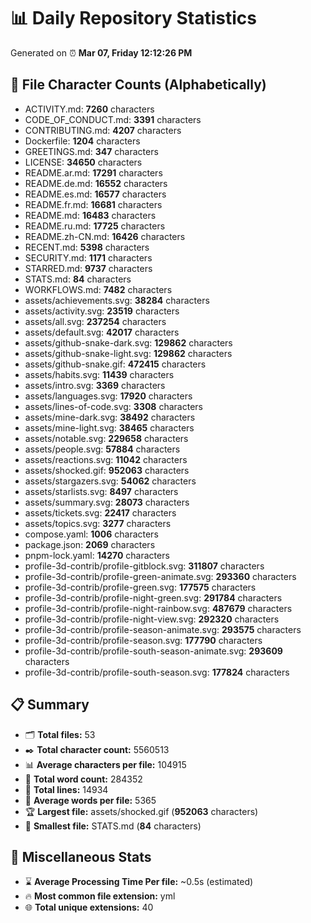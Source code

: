 # 📊 Daily Repository Statistics
Generated on ⏰ **Mar 07, Friday 12:12:26 PM**

## 📂 File Character Counts (Alphabetically)
- ACTIVITY.md: **7260** characters
- CODE_OF_CONDUCT.md: **3391** characters
- CONTRIBUTING.md: **4207** characters
- Dockerfile: **1204** characters
- GREETINGS.md: **347** characters
- LICENSE: **34650** characters
- README.ar.md: **17291** characters
- README.de.md: **16552** characters
- README.es.md: **16577** characters
- README.fr.md: **16681** characters
- README.md: **16483** characters
- README.ru.md: **17725** characters
- README.zh-CN.md: **16426** characters
- RECENT.md: **5398** characters
- SECURITY.md: **1171** characters
- STARRED.md: **9737** characters
- STATS.md: **84** characters
- WORKFLOWS.md: **7482** characters
- assets/achievements.svg: **38284** characters
- assets/activity.svg: **23519** characters
- assets/all.svg: **237254** characters
- assets/default.svg: **42017** characters
- assets/github-snake-dark.svg: **129862** characters
- assets/github-snake-light.svg: **129862** characters
- assets/github-snake.gif: **472415** characters
- assets/habits.svg: **11439** characters
- assets/intro.svg: **3369** characters
- assets/languages.svg: **17920** characters
- assets/lines-of-code.svg: **3308** characters
- assets/mine-dark.svg: **38492** characters
- assets/mine-light.svg: **38465** characters
- assets/notable.svg: **229658** characters
- assets/people.svg: **57884** characters
- assets/reactions.svg: **11042** characters
- assets/shocked.gif: **952063** characters
- assets/stargazers.svg: **54062** characters
- assets/starlists.svg: **8497** characters
- assets/summary.svg: **28073** characters
- assets/tickets.svg: **22417** characters
- assets/topics.svg: **3277** characters
- compose.yaml: **1006** characters
- package.json: **2069** characters
- pnpm-lock.yaml: **14270** characters
- profile-3d-contrib/profile-gitblock.svg: **311807** characters
- profile-3d-contrib/profile-green-animate.svg: **293360** characters
- profile-3d-contrib/profile-green.svg: **177575** characters
- profile-3d-contrib/profile-night-green.svg: **291784** characters
- profile-3d-contrib/profile-night-rainbow.svg: **487679** characters
- profile-3d-contrib/profile-night-view.svg: **292320** characters
- profile-3d-contrib/profile-season-animate.svg: **293575** characters
- profile-3d-contrib/profile-season.svg: **177790** characters
- profile-3d-contrib/profile-south-season-animate.svg: **293609** characters
- profile-3d-contrib/profile-south-season.svg: **177824** characters

## 📋 Summary
- 🗂️ **Total files:** 53
- ✒️ **Total character count:** 5560513
- 📊 **Average characters per file:** 104915
- 📝 **Total word count:** 284352
- 🧾 **Total lines:** 14934
- 📐 **Average words per file:** 5365
- 🏆 **Largest file:** assets/shocked.gif (**952063** characters)
- 🥉 **Smallest file:** STATS.md (**84** characters)

## 🌟 Miscellaneous Stats
- ⌛ **Average Processing Time Per file:** ~0.5s (estimated)
- 🔥 **Most common file extension:** yml
- 🌐 **Total unique extensions:** 40
